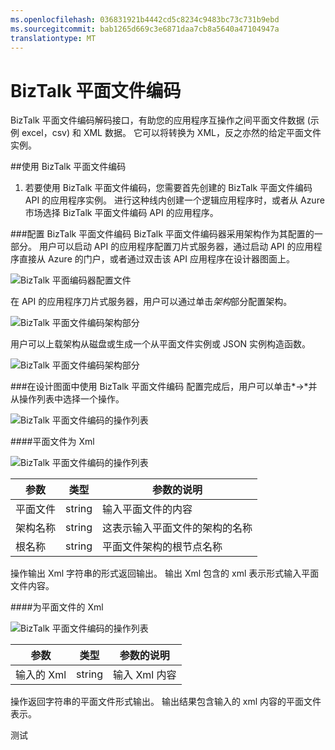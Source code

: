 ```yaml
---
ms.openlocfilehash: 036831921b4442cd5c8234c9483bc73c731b9ebd
ms.sourcegitcommit: bab1265d669c3e6871daa7cb8a5640a47104947a
translationtype: MT
---
```

<properties 
   pageTitle="BizTalk 平面文件编码" 
   description="BizTalk 平面文件编码" 
   services="app-service\logic" 
   documentationCenter=".net,nodejs,java" 
   authors="rajram" 
   manager="dwrede" 
   editor=""/>

<tags
   ms.service="app-service-logic"
   ms.devlang="multiple"
   ms.topic="article"
   ms.tgt_pltfrm="na"
   ms.workload="integration" 
   ms.date="07/01/2015"
   ms.author="rajram"/>

# BizTalk 平面文件编码

BizTalk 平面文件编码解码接口，有助您的应用程序互操作之间平面文件数据 (示例 excel，csv) 和 XML 数据。 它可以将转换为 XML，反之亦然的给定平面文件实例。

##使用 BizTalk 平面文件编码
1. 若要使用 BizTalk 平面文件编码，您需要首先创建的 BizTalk 平面文件编码 API 的应用程序实例。 进行这种线内创建一个逻辑应用程序时，或者从 Azure 市场选择 BizTalk 平面文件编码 API 的应用程序。

###配置 BizTalk 平面文件编码
BizTalk 平面文件编码器采用架构作为其配置的一部分。 用户可以启动 API 的应用程序配置刀片式服务器，通过启动 API 的应用程序直接从 Azure 的门户，或者通过双击该 API 应用程序在设计器图面上。

![BizTalk 平面编码器配置文件][1]

在 API 的应用程序刀片式服务器，用户可以通过单击*架构*部分配置架构。

![BizTalk 平面文件编码架构部分][2]

用户可以上载架构从磁盘或生成一个从平面文件实例或 JSON 实例构造函数。

![BizTalk 平面文件编码架构部分][3]


###在设计图面中使用 BizTalk 平面文件编码
配置完成后，用户可以单击*->*并从操作列表中选择一个操作。

![BizTalk 平面文件编码的操作列表][4]

####平面文件为 Xml

![BizTalk 平面文件编码的操作列表][5]

参数|类型|参数的说明
---|---|---
平面文件|string|输入平面文件的内容
架构名称|string|这表示输入平面文件的架构的名称
根名称|string|平面文件架构的根节点名称


操作输出 Xml 字符串的形式返回输出。 输出 Xml 包含的 xml 表示形式输入平面文件内容。

####为平面文件的 Xml

![BizTalk 平面文件编码的操作列表][6]

参数|类型|参数的说明
---|---|---
输入的 Xml|string|输入 Xml 内容

操作返回字符串的平面文件形式输出。 输出结果包含输入的 xml 内容的平面文件表示。

<!-- References -->
[1]: ./media/app-service-logic-flatfile-encoder/FlatFileEncoder.ClickToConfigure.PNG
[2]: ./media/app-service-logic-flatfile-encoder/FlatFileEncoder.SchemasPart.PNG
[3]: ./media/app-service-logic-flatfile-encoder/FlatFileEncoder.SchemaUpload.PNG
[4]: ./media/app-service-logic-flatfile-encoder/FlatFileEncoder.ListOfActions.PNG
[5]: ./media/app-service-logic-flatfile-encoder/FlatFileEncoder.FlatFileToXml.PNG
[6]: ./media/app-service-logic-flatfile-encoder/FlatFileEncoder.XmlToFlatFile.PNG
 

测试
